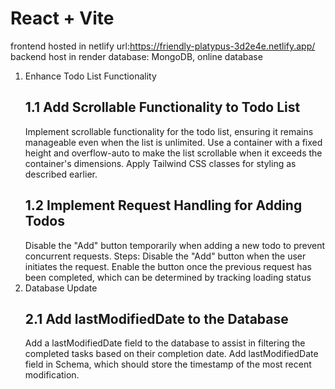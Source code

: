 # React + Vite

frontend hosted in netlify
url:https://friendly-platypus-3d2e4e.netlify.app/
backend host in render
database: MongoDB, online database

1. Enhance Todo List Functionality
   ## 1.1 Add Scrollable Functionality to Todo List
   Implement scrollable functionality for the todo list, ensuring it remains manageable even when the list is unlimited.
   Use a container with a fixed height and overflow-auto to make the list scrollable when it exceeds the container's dimensions.
   Apply Tailwind CSS classes for styling as described earlier.
   ## 1.2 Implement Request Handling for Adding Todos
   Disable the "Add" button temporarily when adding a new todo to prevent concurrent requests.
   Steps:
   Disable the "Add" button when the user initiates the request.
   Enable the button once the previous request has been completed, which can be determined by tracking loading status
2. Database Update
   ## 2.1 Add lastModifiedDate to the Database
   Add a lastModifiedDate field to the database to assist in filtering the completed tasks based on their completion date. Add lastModifiedDate field in Schema, which should store the timestamp of the most recent modification.
